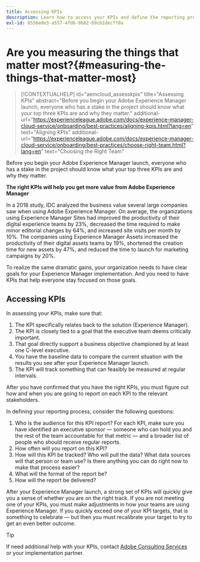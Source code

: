 ```yaml
---
title: Accessing KPIs
description: Learn how to access your KPIs and define the reporting process 
exl-id: 8556e0e3-a557-4fd6-9b82-09cb1decff0a
---
```

# Are you measuring the things that matter most?{#measuring-the-things-that-matter-most}

>[!CONTEXTUALHELP]
>id="aemcloud_assesskpis"
>title="Assessing KPIs"
>abstract="Before you begin your Adobe Experience Manager launch, everyone who has a stake in the project should know what your top three KPIs are and why they matter."
>additional-url="https://experienceleague.adobe.com/docs/experience-manager-cloud-service/onboarding/best-practices/aligning-kpis.html?lang=en" text="Aligning KPIs"
>additional-url="https://experienceleague.adobe.com/docs/experience-manager-cloud-service/onboarding/best-practices/choose-right-team.html?lang=en" text="Choosing the Right Team"

Before you begin your Adobe Experience Manager launch, everyone who has a stake in the project should know what your top three KPIs are and why they matter.

**The right KPIs will help you get more value from Adobe Experience Manager**


In a 2018 study, IDC analyzed the business value several large companies saw when using Adobe Experience Manager. On average, the organizations using Experience Manager Sites had improved the productivity of their digital experience teams by 23%, decreased the time required to make minor editorial changes by 64%, and increased site visits per month by 10%. The companies using Experience Manager Assets increased the productivity of their digital assets teams by 19%, shortened the creation time for new assets by 47%, and reduced the time to launch for marketing campaigns by 20%.

To realize the same dramatic gains, your organization needs to have clear goals for your Experience Manager implementation. And you need to have KPIs that help everyone stay focused on those goals.

## Accessing KPIs 

In assessing your KPIs, make sure that:

1.  The KPI specifically relates back to the solution (Experience Manager).
1.  The KPI is closely tied to a goal that the executive team deems critically important.
1.  That goal directly support a business objective championed by at least one C-level executive.
1.  You have the baseline data to compare the current situation with the results you see after your Experience Manager launch.
1.  The KPI will track something that can feasibly be measured at regular intervals.

After you have confirmed that you have the right KPIs, you must figure out how and when you are going to report on each KPI to the relevant stakeholders.

In defining your reporting process, consider the following questions:

1.  Who is the audience for this KPI report? For each KPI, make sure you have identified an executive sponsor — someone who can hold you and the rest of the team accountable for that metric — and a broader list of people who should receive regular reports.
1.  How often will you report on this KPI?
1.  How will this KPI be tracked? Who will pull the data? What data sources will that person or team use? Is there anything you can do right now to make that process easier?
1.  What will the format of the report be?
1.  How will the report be delivered?

After your Experience Manager launch, a strong set of KPIs will quickly give you a sense of whether you are on the right track. If you are not meeting one of your KPIs, you must make adjustments in how your teams are using Experience Manager. If you quickly exceed one of your KPI targets, that is something to celebrate — but then you must recalibrate your target to try to get an even better outcome.

>[!TIP]
>
> If need additional help with your KPIs, contact [Adobe Consulting Services](https://www.adobe.com/experience-cloud/consulting-services.html) or your implementation partner.
